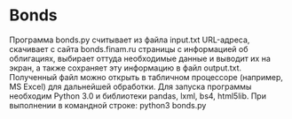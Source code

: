 # Bonds
Программа bonds.py считывает из файла input.txt URL-адреса, скачивает с
сайта bonds.finam.ru страницы с информацией об облигациях, выбирает оттуда
необходимые данные и выводит их на экран, а также сохраняет эту информацию в
файл output.txt. Полученный файл можно открыть в табличном процессоре
(например, MS Excel) для дальнейшей обработки.
Для запуска программы необходим Python 3.0 и библиотеки pandas, lxml, bs4, html5lib.
При выполнении в командной строке:
python3 bonds.py
